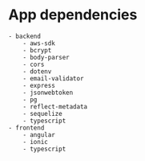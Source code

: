 # App dependencies

    - backend
        - aws-sdk
        - bcrypt
        - body-parser
        - cors
        - dotenv
        - email-validator
        - express
        - jsonwebtoken
        - pg
        - reflect-metadata
        - sequelize
        - typescript
    - frontend
        - angular
        - ionic
        - typescript